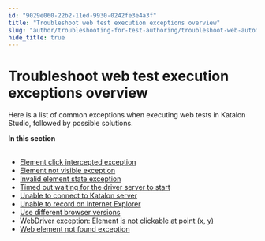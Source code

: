 ```yaml
---
id: "9029e060-22b2-11ed-9930-0242fe3e4a3f"
title: "Troubleshoot web test execution exceptions overview"
slug: "author/troubleshooting-for-test-authoring/troubleshoot-web-automated-testing/troubleshoot-web-test-execution-exceptions-overview"
hide_title: true
---
```


# <a id="concept-1346" class="anchor_top_offset"/><a id="ariaid-title1" class="anchor_top_offset"/>Troubleshoot web test execution exceptions overview

<p xmlns="http://www.w3.org/1999/xhtml" className="p">Here  is a list of common exceptions when executing web tests in <span className="ph">Katalon Studio</span>, followed by possible solutions.</p> 
<nav xmlns="http://www.w3.org/1999/xhtml" role="navigation" className="related-links"><div className="linklist"><strong>In this section</strong><br /><br /><ul className="linklist"><li className="linklist"><a className="link" href="/docs/author/troubleshooting-for-test-authoring/troubleshoot-web-automated-testing/element-click-intercepted-exception">Element click intercepted exception</a></li><li className="linklist"><a className="link" href="/docs/author/troubleshooting-for-test-authoring/troubleshoot-web-automated-testing/element-not-visible-exception">Element not visible exception</a></li><li className="linklist"><a className="link" href="/docs/author/troubleshooting-for-test-authoring/troubleshoot-web-automated-testing/invalid-element-state-exception">Invalid element state exception</a></li><li className="linklist"><a className="link" href="/docs/author/troubleshooting-for-test-authoring/troubleshoot-web-automated-testing/timed-out-waiting-for-the-driver-server-to-start">Timed out waiting for the driver server to start</a></li><li className="linklist"><a className="link" href="/docs/author/troubleshooting-for-test-authoring/troubleshoot-web-automated-testing/unable-to-connect-to-katalon-server">Unable to connect to Katalon server</a></li><li className="linklist"><a className="link" href="/docs/author/troubleshooting-for-test-authoring/troubleshoot-web-automated-testing/unable-to-record-on-internet-explorer">Unable to record on Internet Explorer</a></li><li className="linklist"><a className="link" href="/docs/author/troubleshooting-for-test-authoring/troubleshoot-web-automated-testing/use-different-browser-versions">Use different browser versions</a></li><li className="linklist"><a className="link" href="/docs/author/troubleshooting-for-test-authoring/troubleshoot-web-automated-testing/webdriver-exception-element-is-not-clickable-at-point-x-y">WebDriver exception: Element is not clickable at point (x, y)</a></li><li className="linklist"><a className="link" href="/docs/author/troubleshooting-for-test-authoring/troubleshoot-web-automated-testing/web-element-not-found-exception">Web element not found exception</a></li></ul></div></nav> 
